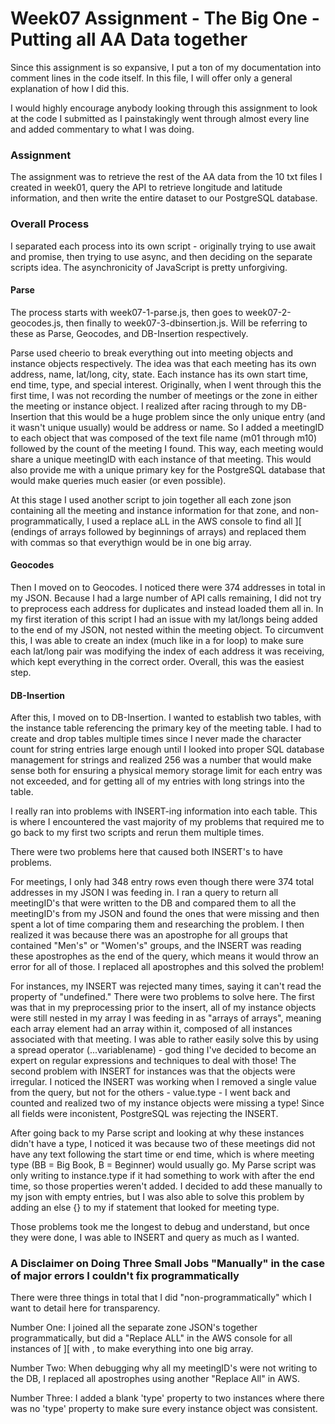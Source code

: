 # Week07 Assignment - The Big One - Putting all AA Data together

Since this assignment is so expansive, I put a ton of my documentation into comment lines in the code itself. In this file, I will offer only a general explanation of how I did this. 

I would highly encourage anybody looking through this assignment to look at the code I submitted as I painstakingly went through almost every line and added commentary to what I was doing. 

### Assignment

The assignment was to retrieve the rest of the AA data from the 10 txt files I created in week01, query the API to retrieve longitude and latitude information, and then write the entire dataset to our PostgreSQL database. 

### Overall Process

I separated each process into its own script - originally trying to use await and promise, then trying to use async, and then deciding on the separate scripts idea. The asynchronicity of JavaScript is pretty unforgiving. 

#### Parse

The process starts with week07-1-parse.js, then goes to week07-2-geocodes.js, then finally to week07-3-dbinsertion.js. Will be referring to these as Parse, Geocodes, and DB-Insertion respectively. 

Parse used cheerio to break everything out into meeting objects and instance objects respectively. The idea was that each meeting has its own address, name, lat/long, city, state. Each instance has its own start time, end time, type, and special interest. Originally, when I went through this the first time, I was not recording the number of meetings or the zone in either the meeting or instance object. I realized after racing through to my DB-Insertion that this would be a huge problem since the only unique entry (and it wasn't unique usually) would be address or name. So I added a meetingID to each object that was composed of the text file name (m01 through m10) followed by the count of the meeting I found. This way, each meeting would share a unique meetingID with each instance of that meeting. This would also provide me with a unique primary key for the PostgreSQL database that would make queries much easier (or even possible).

At this stage I used another script to join together all each zone json containing all the meeting and instance information for that zone, and non-programmatically, I used a replace aLL in the AWS console to find all ][ (endings of arrays followed by beginnings of arrays) and replaced them with commas so that everythign would be in one big array. 


#### Geocodes
Then I moved on to Geocodes. I noticed there were 374 addresses in total in my JSON. Because I had a large number of API calls remaining, I did not try to preprocess each address for duplicates and instead loaded them all in. In my first iteration of this script I had an issue with my lat/longs being added to the end of my JSON, not nested within the meeting object. To circumvent this, I was able to create an index (much like in a for loop) to make sure each lat/long pair was modifying the index of each address it was receiving, which kept everything in the correct order. Overall, this was the easiest step. 


#### DB-Insertion
After this, I moved on to DB-Insertion. I wanted to establish two tables, with the instance table referencing the primary key of the meeting table. I had to create and drop tables multiple times since I never made the character count for string entries large enough until I looked into proper SQL database management for strings and realized 256 was a number that would make sense both for ensuring a physical memory storage limit for each entry was not exceeded, and for getting all of my entries with long strings into the table. 

I really ran into problems with INSERT-ing information into each table. This is where I encountered the vast majority of my problems that required me to go back to my first two scripts and rerun them multiple times.

There were two problems here that caused both INSERT's to have problems. 

For meetings, I only had 348 entry rows even though there were 374 total addresses in my JSON I was feeding in. I ran a query to return all meetingID's that were written to the DB and compared them to all the meetingID's from my JSON and found the ones that were missing and then spent a lot of time comparing them and researching the problem. I then realized it was because there was an apostrophe for all groups that contained "Men's" or "Women's" groups, and the INSERT was reading these apostrophes as the end of the query, which means it would throw an error for all of those. I replaced all apostrophes and this solved the problem!

For instances, my INSERT was rejected many times, saying it can't read the property of "undefined." There were two problems to solve here. The first was that in my preprocessing prior to the insert, all of my instance objects were still nested in my array I was feeding in as "arrays of arrays", meaning each array element had an array within it, composed of all instances associated with that meeting. I was able to rather easily solve this by using a spread operator (...variablename) - god thing I've decided to become an expert on regular expressions and techniques to deal with those! The second problem with INSERT for instances was that the objects were irregular. I noticed the INSERT was working when I removed a single value from the query, but not for the others - value.type - I went back and counted and realized two of my instance objects were missing a type! Since all fields were inconistent, PostgreSQL was rejecting the INSERT. 

After going back to my Parse script and looking at why these instances didn't have a type, I noticed it was because two of these meetings did not have any text following the start time or end time, which is where meeting type (BB = Big Book, B = Beginner) would usually go. My Parse script was only writing to instance.type if it had something to work with after the end time, so those properties weren't added. I decided to add these manually to my json with empty entries, but I was also able to solve this problem by adding an else {} to my if statement that looked for meeting type. 

Those problems took me the longest to debug and understand, but once they were done, I was able to INSERT and query as much as I wanted. 



### A Disclaimer on Doing Three Small Jobs "Manually" in the case of major errors I couldn't fix programmatically

There were three things in total that I did "non-programmatically" which I want to detail here for transparency. 

Number One: I joined all the separate zone JSON's together programmatically, but did a "Replace ALL" in the AWS console for all instances of ][ with , to make everything into one big array. 

Number Two: When debugging why all my meetingID's were not writing to the DB, I replaced all apostrophes using another "Replace All" in AWS. 

Number Three: I added a blank 'type' property to two instances where there was no 'type' property to make sure every instance object was consistent. 
